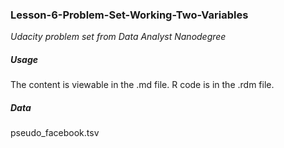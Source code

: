 ### Lesson-6-Problem-Set-Working-Two-Variables
*Udacity problem set from Data Analyst Nanodegree* 

##### Usage
The content is viewable in the .md file.
R code is in the .rdm file.

##### Data
pseudo_facebook.tsv
